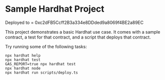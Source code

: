 # Sample Hardhat Project
Deployed to = 0xc2dFB5Ccff2B3a334e8DDded9a8069f4BE2a89EC

This project demonstrates a basic Hardhat use case. It comes with a sample contract, a test for that contract, and a script that deploys that contract.

Try running some of the following tasks:

```shell
npx hardhat help
npx hardhat test
GAS_REPORT=true npx hardhat test
npx hardhat node
npx hardhat run scripts/deploy.ts
```
